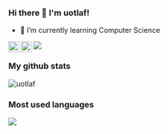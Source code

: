 ### Hi there 👋 I'm uotlaf!

- 🌱 I’m currently learning Computer Science
<a href="https://discord.com/users/272111361708785675">
  <img align="left" alt="My discord" width="22px" src="https://raw.githubusercontent.com/peterthehan/peterthehan/master/assets/discord.svg" />
</a>
<a href="https://twitter.com/uotlaf">
  <img align="left" alt="Abhishek Naidu | Twitter" width="22px" src="https://raw.githubusercontent.com/peterthehan/peterthehan/master/assets/twitter.svg" />
</a>

![](https://visitor-badge.glitch.me/badge?page_id=uotlaf.uotlaf)

### My github stats

<p align="left"> <img src="https://github-readme-stats.vercel.app/api?username=uotlaf&show_icons=true&theme=gotham" alt="uotlaf" />

### Most used languages
[![](https://github-readme-stats.vercel.app/api/top-langs/?username=uotlaf&layout=compact&langs_count=10&theme=gruvbox)](https://github.com/anuraghazra/github-readme-stats)
